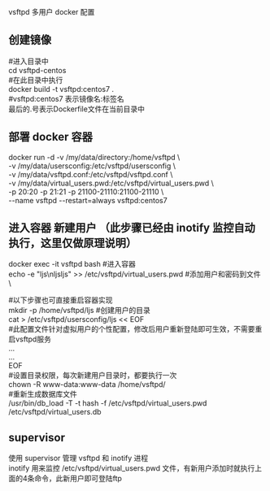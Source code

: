 
vsftpd 多用户 docker 配置

## 创建镜像
#进入目录中 \
cd vsftpd-centos \
#在此目录中执行 \
docker build -t vsftpd:centos7 . \
#vsftpd:centos7 表示镜像名:标签名 \
最后的.号表示Dockerfile文件在当前目录中

## 部署 docker 容器
docker run -d -v /my/data/directory:/home/vsftpd \ \
-v /my/data/usersconfig:/etc/vsftpd/usersconfig \ \
-v /my/data/vsftpd.conf:/etc/vsftpd/vsftpd.conf \ \
-v /my/data/virtual_users.pwd:/etc/vsftpd/virtual_users.pwd \ \
-p 20:20 -p 21:21 -p 21100-21110:21100-21110 \ \
--name vsftpd --restart=always vsftpd:centos7

## 进入容器 新建用户 （此步骤已经由 inotify 监控自动执行，这里仅做原理说明）
docker exec -it vsftpd bash #进入容器 \
echo -e "ljs\nljsljs" >> /etc/vsftpd/virtual_users.pwd #添加用户和密码到文件 \

#以下步骤也可直接重启容器实现 \
mkdir -p /home/vsftpd/ljs #创建用户的目录 \
cat > /etc/vsftpd/usersconfig/ljs << EOF \
#此配置文件针对虚拟用户的个性配置，修改后用户重新登陆即可生效，不需要重启vsftpd服务 \
... \
... \
EOF \
#设置目录权限，每次新建用户目录时，都要执行一次 \
chown -R www-data:www-data /home/vsftpd/ \
#重新生成数据库文件 \
/usr/bin/db_load -T -t hash -f /etc/vsftpd/virtual_users.pwd /etc/vsftpd/virtual_users.db

## supervisor
使用 supervisor 管理 vsftpd 和 inotify 进程 \
inotify 用来监控 /etc/vsftpd/virtual_users.pwd 文件，有新用户添加时就执行上面的4条命令，此新用户即可登陆ftp

